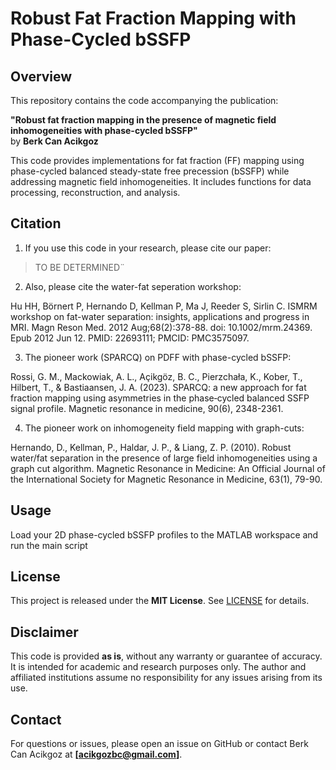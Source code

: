 # Robust Fat Fraction Mapping with Phase-Cycled bSSFP

## Overview
This repository contains the code accompanying the publication:

**"Robust fat fraction mapping in the presence of magnetic field inhomogeneities with phase-cycled bSSFP"**  
by **Berk Can Acikgoz**  

This code provides implementations for fat fraction (FF) mapping using phase-cycled balanced steady-state free precession (bSSFP) while addressing magnetic field inhomogeneities. It includes functions for data processing, reconstruction, and analysis.

## Citation
1) If you use this code in your research, please cite our paper:

> TO BE DETERMINED¨

2) Also, please cite the water-fat seperation workshop:

Hu HH, Börnert P, Hernando D, Kellman P, Ma J, Reeder S, Sirlin C. ISMRM workshop on fat-water separation: insights, applications and progress in MRI. Magn Reson Med. 2012 Aug;68(2):378-88. doi: 10.1002/mrm.24369. Epub 2012 Jun 12. PMID: 22693111; PMCID: PMC3575097.

3) The pioneer work (SPARCQ) on PDFF with phase-cycled bSSFP:

Rossi, G. M., Mackowiak, A. L., Açikgöz, B. C., Pierzchała, K., Kober, T., Hilbert, T., & Bastiaansen, J. A. (2023). SPARCQ: a new approach for fat fraction mapping using asymmetries in the phase‐cycled balanced SSFP signal profile. Magnetic resonance in medicine, 90(6), 2348-2361.

4) The pioneer work on inhomogeneity field mapping with graph-cuts:

Hernando, D., Kellman, P., Haldar, J. P., & Liang, Z. P. (2010). Robust water/fat separation in the presence of large field inhomogeneities using a graph cut algorithm. Magnetic Resonance in Medicine: An Official Journal of the International Society for Magnetic Resonance in Medicine, 63(1), 79-90.



## Usage
Load your 2D phase-cycled bSSFP profiles to the MATLAB workspace and run the main script


## License
This project is released under the **MIT License**. See [LICENSE](LICENSE) for details.

## Disclaimer
This code is provided **as is**, without any warranty or guarantee of accuracy. It is intended for academic and research purposes only. The author and affiliated institutions assume no responsibility for any issues arising from its use.

## Contact
For questions or issues, please open an issue on GitHub or contact Berk Can Acikgoz at **[acikgozbc@gmail.com]**.
